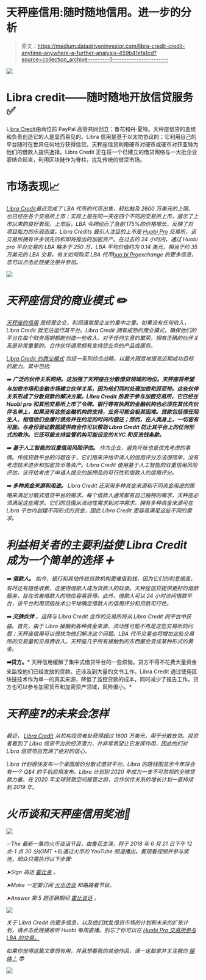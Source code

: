 # 天秤座信用:随时随地信用。进一步的分析

> 原文：<https://medium.datadriveninvestor.com/libra-credit-credit-anytime-anywhere-a-further-analysis-459b41efa1cd?source=collection_archive---------1----------------------->

![](img/909b935406f1fd69bf233173184a8a8e.png)

# **Libra credit——随时随地开放信贷服务** ✅

L[ibra Credit](https://www.libracredit.io/)由两位前 PayPal 高管共同创立；鲁花和丹·夏特。天秤座信贷的血统和负责创造它的人是显而易见的。Libra 信用是基于以太坊协议的；它利用自己的平台随时在世界任何地方获得信贷。天秤座信贷利用硬币对硬币或硬币对菲亚特为他们的借款人提供选择。Libra Credit 正在将一个已建立的借贷网络与一大批企业家结合起来，利用区块链作为脊柱，扰乱传统的借贷市场。

# **市场表现**📈

[*Libra Credit*](https://www.libracredit.io/)*最近完成了 LBA 代币的代币出售，轻松触及 2600 万美元的上限。也已经在各个交易所上市；实际上是在同一天在四个不同的交易所上市，展示了上市以来的良好表现。上市后，LBA 令牌经历了急剧 175%的价格增长，反映了对项目能力的乐观态度。Libra Credits 最引人注目的上市是 [*Huobi Pro*](https://www.huobi.br.com/en-us/topic/invited/?invite_code=da523.) 交易所，该交易所拥有许多领先的和即将推出的加密资产。在过去的 24 小时内，通过 Huobi pro 平台交易的 LBA 略多于 250 万，LBA 平均价值约为 0.14 美元，相当于约 35 万美元的 LBA 交易。有关如何购买 LBA 代币[*huo bi Pro*](https://www.huobi.br.com/en-us/topic/invited/?invite_code=da523.)exchange 的更多信息，您可以点击此链接注册并参加。*

*![](img/c1289ba687e5db83429a1952cfd852be.png)*

# ***天秤座信贷的商业模式** ✏️*

*[*天秤座的信用*](https://www.libracredit.io/) 是经营企业，利润通常是企业的重中之重。如果没有任何收入，Libra Credit 就无法运行其平台。Libra Credit 拥有成熟的商业模式，确保他们的平台在每个财务周期都能创造一些收入。对于任何生意的繁荣，拥有正确的伙伴关系是非常重要的。合作伙伴通常拥有支持您业务的产品或服务。*

*[*Libra Credit 的商业模式*](https://www.libracredit.io/) 包括一系列综合战略，以最大限度地提高近期成功目标的能力。其中包括:*

*➡️ ***广泛的伙伴关系网络。这加强了天秤座在分散借贷领域的地位。天秤座将希望与加密市场和金融市场建立伙伴关系，因为他们同时处理加密和菲亚特。这些伙伴关系形成了分散贷款的解决方案。Libra Credit 热衷于参与加密交易所，它已经在 Huobi pro 和其他交易所上市了令牌。银行等有执照的金融机构也必须在其优先伙伴名单上，如果没有这些金融机构的支持，业务可能会极其困难。贷款包括信任陌生人，相信他们会履行债务并在约定的时间内偿还；然而，在人类身上，一切皆有可能。与身份验证数据提供商合作可以帮助 Libra Credit 防止其平台上的任何形式的欺诈。它还可能支持监管机构可能设定的 KYC 和反洗钱条款。****

*➡️ ***基于人工智能的双重信用风险评估。*** 作为企业，避免坏账也是优先考虑的事情。传统贷款平台的问题在于，它们用来评估申请人的信用评分方法很简单，没有考虑技术进步和加密货币等资产。Libra Credit 使用基于人工智能的双重信用风险评估，该评估考虑了申请人提交的抵押品的可行性和借款人的信用评分。*

*➡️ ***多种资金来源和用途。*** Libra Credit 还采用多种资金来源和不同资金用途的策略来满足分散式借贷平台的需求。每个借款人通常都有自己独特的需求，天秤座必须满足这些需求。它们的范围从流动性需求到对冲需求。拥有多种资金来源可在 Libra 平台内创建不同形式的资金，因此 Libra Credit 更容易满足这些不同的需求。*

# ***利益相关者的主要利益使 Libra Credit 成为一个简单的选择** ➕*

*➡️ ***借款人。*** 如今，银行和其他传统贷款机构更难借到钱，因为它们的利息很高，有时还有隐性收费，这使得借款人成为贷款人的奴隶。天秤座信贷提供更好的借款服务，旨在改善借款人的地位容易获得。此外，借款人可以 24 小时访问借款平台，该平台利用顶级技术公平地确定借款人的信用评分和贷款可行性。*

*➡️ ***交换伙伴*** 。选择与 Libra Credit 合作的交易所将从 Libra Credit 的平台中获益。首先，由于 Libra 接触到各种资金来源，流动性可能不再是这些交易所的问题；天秤座信用可以很快为他们解决这个问题。LBA 代币交易也将增加这些交易所的交易量和交易费收入。天秤座几乎所有接触到的东西都会变成某种形式的黄金。*

***➡️*贷方。*** 天秤信用缓解了集中式借贷平台的一些烦恼。贷方不得不花费大量资金来监控他们已经发放的贷款。还涉及到大量的文书工作。Libra Credit 通过使用区块链技术作为单一的真实来源，降低了监控贷款的成本，同时减少了报告工作。贷方也可以参与加密货币和加密资产领域，风险很小。*

# *天秤座❓的未来会怎样*

*最近， [*Libra Credit*](https://www.libracredit.io/) 从机构投资者处获得超过 1600 万美元，用于分散放贷。投资者看到了 Libra 信贷平台的经济潜力，并非常希望让它发挥作用，因此他们对 Libra 信贷项目充满了绝对的信心。*

*Libra 计划很快发布一个桌面版的分散式借贷平台。Libra 的路线图显示今年将会有一个 Q$4 的手机应用发布。Libra 计划到 2020 年成为一支不可忽视的全球贷款力量。在 2020 年全球贷款空间接管之前，合作伙伴关系的增长计划一直持续到 2019 年。*

# ***火币谈和天秤座信用奖池**🍬*

*![](img/20dffcec5371c5c47aff837dfb40fec0.png)*

*✅The 最新一集的火币谈话节目，由鲁花主演，将于 2018 年 6 月 21 日下午 12 点-1 点 30 分(GMT +8)通过火币的 YouTube 频道播出。要观看视频并参与奖池，观众只需执行以下步骤:*

*➤Sign 高达 [*霍比亲*](https://www.huobi.br.com/en-us/topic/invited/?invite_code=da523) *。**

*➤Make 一定要订阅 [*火币访谈*](https://www.youtube.com/channel/UCABkgL5rRAk61E2Qtjtqcxw) 和路路看节目。*

*➤Answer 第 5 题正确期间 [*霍比说话*](https://www.youtube.com/channel/UCABkgL5rRAk61E2Qtjtqcxw) *。**

*![](img/f2b5c8414f07c49c2208063af7d6c264.png)*

*关于 Libra Credit 的更多信息，以及他们扰乱借贷市场的计划和未来的扩张计划，请点击此链接收听 Huobi 每周直播。别忘了你可以在 [Huobi Pro 交易所参与 LBA 的交易。](https://www.huobi.br.com/en-us/topic/invited/?invite_code=da523.)*

**如果你觉得这篇文章很有用，并且想看我的其他作品，请一定鼓掌并关注我的* [*媒体*！](https://medium.com/@salmanmiah) *😎**

*[![](img/5d8c5ec6286a964e14c1b78ad6158874.png)](http://eepurl.com/dw5NFP)*
